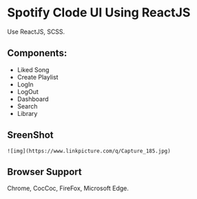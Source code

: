 # Spotify Clode UI Using ReactJS

Use ReactJS, SCSS.

## Components:

+ Liked Song
+ Create Playlist
+ LogIn
+ LogOut
+ Dashboard
+ Search
+ Library


## SreenShot
```
![img](https://www.linkpicture.com/q/Capture_185.jpg)

```
## Browser Support
Chrome, CocCoc, FireFox, Microsoft Edge.

